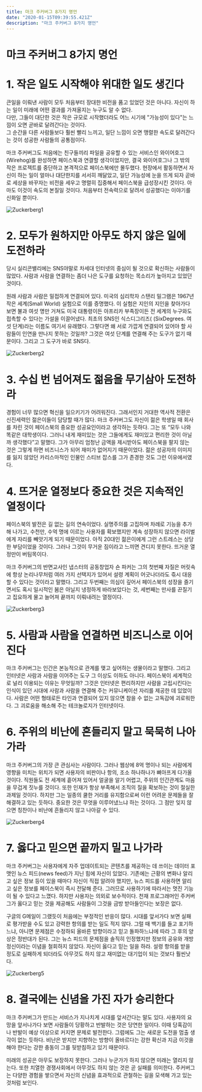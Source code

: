 ```yaml
---
title: 마크 주커버그 8가지 명언
date: "2020-01-15T09:39:55.421Z"
description: "마크 주커버그 8가지 명언"
---
```


# 마크 주커버그 8가지 명언

# 1. 작은 일도 시작해야 위대한 일도 생긴다

큰일을 이뤄낸 사람이 모두 처음부터 장대한 비전을 품고 있었던 것은 아니다. 자신이 하는 일이 미래에 어떤 결과를 가져올지는 누구도 알 수 없다.  
다만, 그들이 대단한 것은 작은 규모로 시작했더라도 어느 시기에 "가능성이 있다"는 느낌이 오면 곧바로 달려간다는 것이다.  
그 순간을 다른 사람들보다 훨씬 빨리 느끼고, 일단 느낌이 오면 맹렬한 속도로 달려간다는 것이 성공한 사람들의 공통점이다.

마크 주커버그도 처음에는 친구들끼리 파일을 공유할 수 있는 서비스인 와이어호그(Wirehog)를 완성하면 페이스북과 연결할 생각이었지만, 결국 와이어호그나 그 밖의 작은 프로젝트를 중단하고 본격적으로 페이스북에만 몰두했다. 현장에서 활동하면서 자신이 하는 일이 얼마나 대단한지를 서서히 깨달았고, 일단 가능성에 눈을 뜨게 되자 곧바로 세상을 바꾸자는 비전을 세우고 명렬히 집중해서 페이스북을 급성장시킨 것이다. 아마도 이것이 속도의 본질일 것이다. 처음부터 전속력으로 달려서 성공했다는 이야기를 신화일 뿐이다.

![Zuckerberg1](https://user-images.githubusercontent.com/17464007/72396538-51722c80-3780-11ea-8aad-695d8944e68c.png)

# 2. 모두가 원하지만 아무도 하지 않은 일에 도전하라

당시 실리콘밸리에는 SNS야말로 차세대 인터넷의 중심이 될 것으로 확신하는 사람들이 많았다. 사람과 사람을 연결하는 좀더 나은 도구를 요청하는 목소리가 높아지고 있었던 것이다.

원래 사람과 사람은 밀접하게 연결되어 있다. 미국의 심리학자 스탠리 밀그램은 1967년 작은 세계(Small World) 실험으로 이를 증명했다. 이 실험은 지인의 지인을 찾아가다 보면 불과 여섯 명만 거쳐도 미국 대통령이든 아프리카 부족장이든 전 세계의 누구와도 접촉할 수 있다는 가설을 이끌어냈다. 최초의 SNS인 식스디그리즈( (SixDegrees. 여섯 단계)라는 이름도 여기서 유래했다. 그렇다면 왜 서로 가깝게 연결되어 있어야 할 사람들이 인연을 만나지 못하는 것일까? 그것은 여섯 단계를 연결해 주는 도구가 없기 때문이다. 그리고 그 도구가 바로 SNS다.

![Zuckerberg2](https://user-images.githubusercontent.com/17464007/72396536-50d99600-3780-11ea-82ba-0980b5b3bb30.png)

# 3. 수십 번 넘어져도 젊음을 무기삼아 도전하라

경험이 너무 많으면 혁신을 일으키기가 어려워진다. 그래서인지 거대한 역사적 전환은 신진세력인 젊은이들이 담당할 때가 많다. 마크 주커버그도 자신이 젊은 학생일 때 회사를 차린 것이 페이스북의 중요한 성공요인이라고 생각하는 듯하다. 그는 또 “모두 나와 똑같은 대학생이다. 그러니 내게 재미있는 것은 그들에게도 재미있고 편리한 것이 아닐까 생각했다”고 말했다. 그가 아무리 엄청난 금액을 제시받아도 페이스북을 팔지 않는 것은 그렇게 하면 비즈니스가 되어 재미가 없어지기 때문이었다. 젊은 성공자의 이미지를 잃지 않았던 카리스마적인 인물인 스티브 잡스를 그가 존경한 것도 그런 이유에서였다.

# 4. 뜨거운 열정보다 중요한 것은 지속적인 열정이다

페이스북의 발전은 길 없는 길의 연속이었다. 실명주의를 고집하며 차례로 기능을 추가해 나가고, 수천만, 수억 명에 이르는 사용자를 확보했지만 계속 성장하지 않으면 라이벌에게 자리를 빼앗기게 되기 때문이었다. 아직 20대인 젊은이에게 그런 스트레스는 상당한 부담이었을 것이다. 그러나 그것이 무거운 짐이라고 느끼면 견디지 못한다. 뜨거운 열정만이 버팀목이다.

마크 주커버그의 반면교사인 냅스터의 공동창업자 숀 파커는 그의 첫번째 자질은 머릿속에 항상 논리나무처럼 여러 가지 선택지가 있어서 설령 계획이 어긋나더라도 즊시 대응할 수 있다는 것이라고 말했다. 그리고 두번째는 의심이 깊어서 페이스북의 성장을 즐기면서도 혹시 일시적인 붐은 아닐지 냉정하게 바라보았다는 것, 세번째는 만사를 끈질기고 집요하게 물고 늘어져 끝까지 이뤄내려는 열정이다.

![Zuckerberg3](https://user-images.githubusercontent.com/17464007/72396539-51722c80-3780-11ea-8b73-a50ba75d3dd2.png)

# 5. 사람과 사람을 연결하면 비즈니스로 이어진다

마크 주커버그는 인간은 본능적으로 관계를 맺고 싶어하는 생물이라고 말했다. 그리고 인터넷은 사람과 사람을 이어주는 도구 그 이상도 이하도 아니다. 페이스북이 세계적으로 널리 이용되는 이유는 무엇일까? 그것은 인터넷은 편리하지만 사람을 고립시킨다는 인식이 있던 시대에 사람과 사람을 연결해 주는 커뮤니케이션 자리를 제공한 데 있었이다. 사람은 어떤 형태로든 타인과 연결되어 있지 않으면 참을 수 없는 고독감에 괴로워한다. 그 괴로움을 해소해 주는 테크놀로지가 인터넷이다.

# 6. 주위의 비난에 흔들리지 말고 묵묵히 나아가라

마크 주커버그의 가장 큰 관심사는 사람이다. 그러나 웹상에 8억 명이나 되는 사람에게 영향을 미치는 위치가 되면 사용자의 비판이나 항의, 조소 하나하나가 뼈아프게 다가올 것이다. 직원들도 전 세계에 흩어져 있어서 얼굴을 알기 어렵고, 주위의 인간관계도 마음을 무겁게 짓누를 것이다. 또한 인재가 항상 부족해서 조직의 질을 확보하는 것이 절실한 과제일 것이다.
하지만 그는 일종의 쿨한 거리를 유지함으로써 이런 어려운 문제들을 잘 해결하고 있는 듯하다. 중요한 것은 무엇을 이루어냈느냐 하는 것이다. 그 점만 잊지 않으면 칭찬이나 비난에 흔들리지 않고 나아갈 수 있다.

![Zuckerberg4](https://user-images.githubusercontent.com/17464007/72396535-50d99600-3780-11ea-9cd8-0b498d8866a0.png)

# 7. 옳다고 믿으면 끝까지 밀고 나가라

마크 주커버그는 사용자에게 자주 업데이트되는 콘텐츠를 제공하는 데 쓰이는 데이터 포맷인 뉴스 피드(news feed)가 지닌 힘에 자신이 있었다. 기존에는 근황의 변화나 알리고 싶은 정보 등이 있을 때마다 자신이 직접 알려야 했지만, 뉴스 피드를 사용하면 알리고 싶은 정보를 페이스북이 즉시 전달해 준다. 그러므로 사용하기에 따라서는 멋진 기능이 될 수 있다고 느꼈다. 하지만 사용자는 의외로 보수적이다. 천재 프로그래머인 주커버그가 옳다고 믿는 것을 제공해도 사람들이 그것을 금방 받아들인다는 보장은 없다.

구글의 G메일이 그랬듯이 처음에는 부정적인 반응이 많다. 시대를 앞서가다 보면 실패로 평가받을 수도 있고 강력한 항의를 받는 일도 적지 않다. 그럴 때 백기를 들고 포기하느냐, 아니면 문제점은 수정하되 올바른 방향이라고 믿고 돌파하느냐에 따라 그 후의 양상은 정반대가 된다. 그는 뉴스 피드의 문제점을 솔직히 인정했지만 정보의 공유와 개방정신이라는 이념을 철회하지 않았다. 자신이 옳다고 믿는 일을 하라. 설령 항의를 받을 정도로 실패하게 되더라도 아무것도 하지 않고 재미없는 대기업이 되는 것보다 훨씬낫다.

![Zuckerberg5](https://user-images.githubusercontent.com/17464007/72396534-5040ff80-3780-11ea-836a-08185a519db8.png)

# 8. 결국에는 신념을 가진 자가 승리한다

마크 주커버그가 만드는 서비스가 지나치게 시대를 앞서간다는 말도 있다. 사용자의 요망을 앞서나가다 보면 사람들이 당황하고 반발하는 것은 당연한 일이다. 이때 당혹감이나 반발이 예상 이상으로 커지면 문제로 발전한다. 그럼에도 그는 새로운 도전을 멈출 생각이 없는 듯하다. 비난은 받지만 지향하는 방향이 올바르다는 강한 확신과 지금 이것을 해야 한다는 강한 충동이 그를 뒷받침하고 있기 때문이다.

미래의 성공은 아무도 보장하지 못한다. 그러나 누군가가 하지 않으면 미래는 열리지 않는다. 또한 치열한 경쟁사회에서 아무것도 하지 않는 것은 곧 실패를 의미한다. 주커버그는 다양한 경험을 쌓으면서 자신의 신념을 효과적으로 관철하는 길을 모색해 가고 있는 것처럼 보인다.
